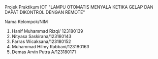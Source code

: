 Projek Praktikum IOT
"LAMPU OTOMATIS MENYALA KETIKA GELAP DAN DAPAT DIKONTROL DENGAN REMOTE"

Nama Kelompok/NIM

1. Hanif Muhammad Rizqi/ 123180139
2. Nityasa Saskirana/123180143
3. Farras Wicaksana/123180152
4. Muhammad Hilmy Rabbani/123180163
5. Demas Arvin Putra A/123180171
